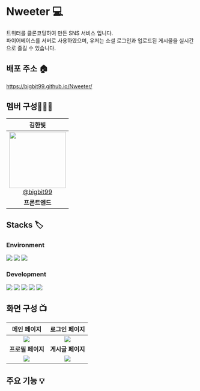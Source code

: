 # Nweeter 💻
트위터를 클론코딩하여 만든 SNS 서비스 입니다.<br />
파이어베이스를 서버로 사용하였으며, 유저는 소셜 로그인과 업로드된 게시물을 실시간으로 즐길 수 있습니다.


## 배포 주소 🏠
https://bigbit99.github.io/Nweeter/


## 멤버 구성👩🏻‍💻
| **김한빛** | 
|  :------: |
| [<img src="https://user-images.githubusercontent.com/108947985/235067739-299417f3-d4fb-4c91-a9c4-c1c2e6405edf.png" width=150> <br/> @bigbit99](https://github.com/bigbit99) | 
| **프론트엔드** | 


## Stacks 🏷
### Environment 
<img src="https://img.shields.io/badge/Visual Studio Code-007ACC?style=for-the-badge&logo=Visual Studio Code&logoColor=white"> <img src="https://img.shields.io/badge/Git-F05032?style=for-the-badge&logo=Git&logoColor=white"> <img src="https://img.shields.io/badge/GitHub-181717?style=for-the-badge&logo=GitHub&logoColor=white">
 
### Development 
<img src="https://img.shields.io/badge/Firebase-FFCA28?style=for-the-badge&logo=Firebase&logoColor=black"> <img src="https://img.shields.io/badge/TypeScript-3178C6?style=for-the-badge&logo=TypeScript&logoColor=white"> <img src="https://img.shields.io/badge/React-000000?style=for-the-badge&logo=React&logoColor=white"> <img src="https://img.shields.io/badge/Bootstrap-7952B3?style=for-the-badge&logo=Bootstrap&logoColor=white"> <img src="https://img.shields.io/badge/CSS3-CC6699?style=for-the-badge&logo=CSS3&logoColor=white">


## 화면 구성 📺
| **메인 페이지** | **로그인 페이지** |
| :-----------: | :-----------: |
| <img src="https://user-images.githubusercontent.com/108947985/235084059-9ebceae0-1974-4f8c-b141-e4b7b7cb6d9a.png"> | <img src="https://user-images.githubusercontent.com/108947985/235084150-38d5023f-8bc0-42fd-97d2-89b8d12a5572.png"> |
| **프로필 페이지** | **게시글 페이지** |
| <img src="https://user-images.githubusercontent.com/108947985/235084713-bc7edaec-4ddd-421d-8513-2875ea3e0145.png"> | <img src="https://user-images.githubusercontent.com/108947985/235084774-f8029491-3846-487b-99f2-4d0524ec11ce.png"> |

## 주요 기능 💡

